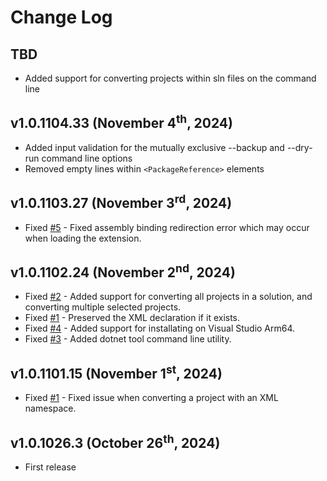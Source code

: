 # Change Log

## TBD

- Added support for converting projects within sln files on the command line

## v1.0.1104.33 (November 4<sup>th</sup>, 2024)

- Added input validation for the mutually exclusive --backup and --dry-run command line options
- Removed empty lines within `<PackageReference>` elements

## v1.0.1103.27 (November 3<sup>rd</sup>, 2024)
 - Fixed [#5](https://github.com/icnocop/PackageReferenceVersionToAttribute/issues/5) - Fixed assembly binding redirection error which may occur when loading the extension.

## v1.0.1102.24 (November 2<sup>nd</sup>, 2024)
- Fixed [#2](https://github.com/icnocop/PackageReferenceVersionToAttribute/issues/2) - Added support for converting all projects in a solution, and converting multiple selected projects.
- Fixed [#1](https://github.com/icnocop/PackageReferenceVersionToAttribute/issues/1) - Preserved the XML declaration if it exists.
- Fixed [#4](https://github.com/icnocop/PackageReferenceVersionToAttribute/issues/4) - Added support for installating on Visual Studio Arm64.
- Fixed [#3](https://github.com/icnocop/PackageReferenceVersionToAttribute/issues/3) - Added dotnet tool command line utility.

## v1.0.1101.15 (November 1<sup>st</sup>, 2024)
- Fixed [#1](https://github.com/icnocop/PackageReferenceVersionToAttribute/issues/1) - Fixed issue when converting a project with an XML namespace.

## v1.0.1026.3 (October 26<sup>th</sup>, 2024)
- First release
